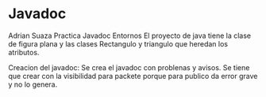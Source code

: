 # Javadoc
Adrian Suaza
Practica Javadoc Entornos
El proyecto de java tiene la clase de figura plana y las clases Rectangulo y triangulo que heredan los atributos.

Creacion del javadoc:
Se crea el javadoc con problenas y avisos.
Se tiene que crear con la visibilidad para packete porque para publico da error grave y no lo genera.